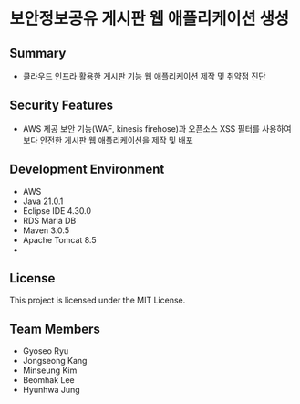 # 보안정보공유 게시판 웹 애플리케이션 생성

## Summary
- 클라우드 인프라 활용한 게시판 기능 웹 애플리케이션 제작 및 취약점 진단

## Security Features
- AWS 제공 보안 기능(WAF, kinesis firehose)과 오픈소스 XSS 필터를 사용하여 보다 안전한 게시판 웹 애플리케이션을 제작 및 배포

## Development Environment
- AWS
- Java 21.0.1
- Eclipse IDE 4.30.0
- RDS Maria DB
- Maven 3.0.5
- Apache Tomcat 8.5
- 
## License
This project is licensed under the MIT License.

## Team Members
- Gyoseo Ryu
- Jongseong Kang
- Minseung Kim
- Beomhak Lee
- Hyunhwa Jung
